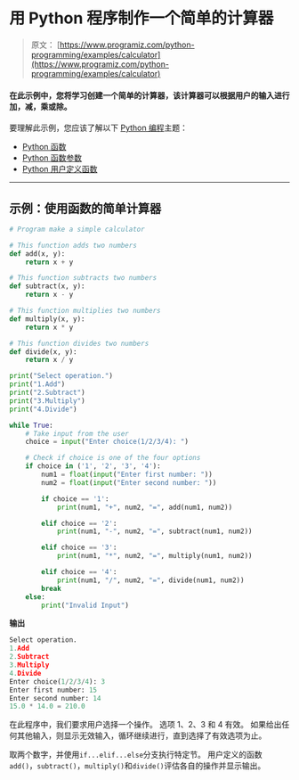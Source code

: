 # 用 Python 程序制作一个简单的计算器

> 原文： [https://www.programiz.com/python-programming/examples/calculator](https://www.programiz.com/python-programming/examples/calculator)

#### 在此示例中，您将学习创建一个简单的计算器，该计算器可以根据用户的输入进行加，减，乘或除。

要理解此示例，您应该了解以下 [Python 编程](/python-programming "Python tutorial")主题：

*   [Python 函数](/python-programming/function)
*   [Python 函数参数](/python-programming/function-argument)
*   [Python 用户定义函数](/python-programming/user-defined-function)

* * *

## 示例：使用函数的简单计算器

```py
# Program make a simple calculator

# This function adds two numbers
def add(x, y):
    return x + y

# This function subtracts two numbers
def subtract(x, y):
    return x - y

# This function multiplies two numbers
def multiply(x, y):
    return x * y

# This function divides two numbers
def divide(x, y):
    return x / y

print("Select operation.")
print("1.Add")
print("2.Subtract")
print("3.Multiply")
print("4.Divide")

while True:
    # Take input from the user
    choice = input("Enter choice(1/2/3/4): ")

    # Check if choice is one of the four options
    if choice in ('1', '2', '3', '4'):
        num1 = float(input("Enter first number: "))
        num2 = float(input("Enter second number: "))

        if choice == '1':
            print(num1, "+", num2, "=", add(num1, num2))

        elif choice == '2':
            print(num1, "-", num2, "=", subtract(num1, num2))

        elif choice == '3':
            print(num1, "*", num2, "=", multiply(num1, num2))

        elif choice == '4':
            print(num1, "/", num2, "=", divide(num1, num2))
        break
    else:
        print("Invalid Input") 
```

**输出**

```py
Select operation.
1.Add
2.Subtract
3.Multiply
4.Divide
Enter choice(1/2/3/4): 3
Enter first number: 15
Enter second number: 14
15.0 * 14.0 = 210.0

```

在此程序中，我们要求用户选择一个操作。 选项 1、2、3 和 4 有效。 如果给出任何其他输入，则显示无效输入，循环继续进行，直到选择了有效选项为止。

取两个数字，并使用`if...elif...else`分支执行特定节。 用户定义的函数`add()`，`subtract()`，`multiply()`和`divide()`评估各自的操作并显示输出。
